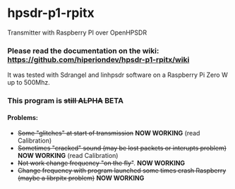 # hpsdr-p1-rpitx

Transmitter with Raspberry PI over OpenHPSDR

### Please read the documentation on the wiki: https://github.com/hiperiondev/hpsdr-p1-rpitx/wiki 

 It was tested with Sdrangel and linhpsdr software on a Raspberry Pi Zero W up to 500Mhz.

### This program is ~~still ALPHA~~ BETA
#### Problems:
- ~~Some "glitches" at start of transmission~~ **NOW WORKING** (read Calibration)
- ~~Sometimes "cracked" sound (may be lost packets or interupts problem)~~ **NOW WORKING** (read Calibration)
- ~~Not work change frequency "on the fly"~~. **NOW WORKING**
- ~~Change frequency with program launched some times crash Raspberry (maybe a librpitx problem)~~ **NOW WORKING**
